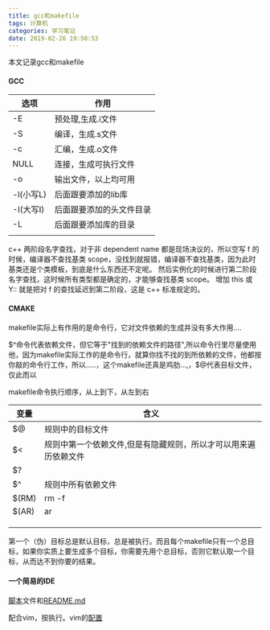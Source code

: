 ```yaml
---
title: gcc和makefile
tags: 计算机
categories: 学习笔记
date: 2019-02-26 19:50:53
---
```


<script type="text/x-mathjax-config">
  MathJax.Hub.Config({tex2jax: {inlineMath: [['$','$'], ['\\(','\\)']]}});
</script>
<script type="text/javascript" async
  src="https://wujilingfeng.top/MathJax/MathJax.js?config=TeX-AMS_CHTML">
</script>
本文记录gcc和makefile



<!--more-->

#### GCC

| 选项      | 作用                     |
| --------- | ------------------------ |
| -E        | 预处理,生成.i文件        |
| -S        | 编译，生成.s文件         |
| -c        | 汇编，生成.o文件         |
| NULL      | 连接，生成可执行文件     |
| -o        | 输出文件，以上均可用     |
| -l(小写L) | 后面跟要添加的lib库      |
| -I(大写I) | 后面跟要添加的头文件目录 |
| -L        | 后面跟要添加库的目录     |
|           |                          |

c++ 两阶段名字查找，对于非 dependent name 都是现场决议的，所以空写 f 的时候，编译器不查找基类 scope，没找到就报错，编译器不查找基类，因为此时基类还是个类模板，到底是什么东西还不定呢。
然后实例化的时候进行第二阶段名字查找，这时候所有类型都是确定的，才能够查找基类 scope。
增加 this 或 Y<T>:: 就是把对 f 的查找延迟到第二阶段，这是 c++ 标准规定的。

#### CMAKE

makefile实际上有作用的是命令行，它对文件依赖的生成并没有多大作用....

$^命令代表依赖文件，但它等于"找到的依赖文件的路径",所以命令行里尽量使用他，因为makefile实际工作的是命令行，就算你找不找的到所依赖的文件，他都按你敲的命令行工作，所以.....，这个makefile还真是鸡肋...,，$@代表目标文件，仅此而以

makefile命令执行顺序，从上到下，从左到右

| 变量  | 含义                                                         |
| ----- | ------------------------------------------------------------ |
| $@    | 规则中的目标文件                                             |
| $<    | 规则中第一个依赖文件,但是有隐藏规则，所以才可以用来遍历依赖文件 |
| $?    |                                                              |
| $^    | 规则中所有依赖文件                                           |
| $(RM) | rm -f                                                        |
| $(AR) | ar                                                           |
|       |                                                              |
|       |                                                              |
|       |                                                              |

第一个（伪）目标总是默认目标，总是被执行。而且每个makefile只有一个总目标，如果你实质上要生成多个目标，你需要先用个总目标，否则它默认取一个目标，从而达不到你要的结果。

#### 一个简易的IDE

[脚本](./test.sh)文件和[README.md](./README)

配合vim，按<F5>执行。vim的[配置](../../../01/31/vim使用和配置/index.html)

